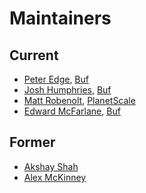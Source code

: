 Maintainers
===========

## Current
* [Peter Edge](https://github.com/bufdev), [Buf](https://buf.build)
* [Josh Humphries](https://github.com/jhump), [Buf](https://buf.build)
* [Matt Robenolt](https://github.com/mattrobenolt), [PlanetScale](https://planetscale.com)
* [Edward McFarlane](https://github.com/emcfarlane), [Buf](https://buf.build)

## Former
* [Akshay Shah](https://github.com/akshayjshah)
* [Alex McKinney](https://github.com/amckinney)
